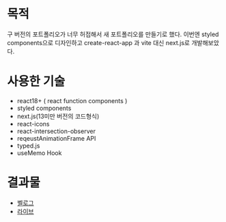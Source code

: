 # 목적
구 버전의 포트폴리오가 너무 허접해서 새 포트폴리오를 만들기로 했다.
이번엔 styled components으로 디자인하고 create-react-app 과 vite 대신 next.js로 개발해보았다.

# 사용한 기술
* react18+ ( react function components )
* styled components
* next.js(13미만 버전의 코드형식)
* react-icons
* react-intersection-observer
* reqeustAnimationFrame API
* typed.js
* useMemo Hook

# 결과물
* [벨로그](https://velog.io/@ehdgus8054/New-%ED%8F%AC%ED%8A%B8%ED%8F%B4%EB%A6%AC%EC%98%A4)
* [라이브](https://donghyunportfolio.com/)
